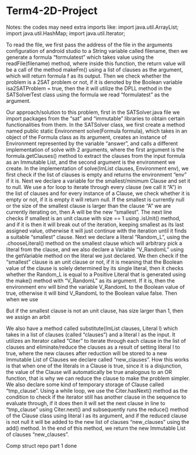 # Term4-2D-Project


Notes:
the codes may need extra imports like:
  import java.util.ArrayList;
  import java.util.HashMap;
  import java.util.Iterator;

To read the file, we first pass the address of the file in the arguments configuration of android studio to a String variable called filename, then we generate a formula “formulatest” which takes value using the readFile(filename) method, where inside this function, the return value will be a call of the method makeFm() using a list of clauses as the argument, which will return formula f as its output. Then we check whether the problem is a 2SAT problem or not, if it is denoted by the Boolean variable isa2SATProblem = true, then the it will utilize the DPLL method in the SATSolverTest class using the formula we read “formulatest” as the argument. 

Our approach/solution to this problem, first in the SATSolver.java file we import packages from the “sat” and “immutable” libraries to obtain certain functionalities from them. In the SATSolver class, we first create a method named public static Environment solve(Formula formula), which takes in an object of the Formula class as its argument, creates an instance of Environment represented by the variable “answer”, and calls a different implementation of solve with 2 arguments, where the first argument is the formula.getClauses() method to extract the clauses from the input formula as an Immutable List, and the second argument is the environment we create. 
In the implementation of solve(ImList<Clause> clauses, Environment env),  we first check if the list of clauses is empty and returns the environment “env” if it is. Next we declare a variable for the smallest/minimum Clause and set it to null. We use a for loop to iterate through every clause (we call it “A”) in the list of clauses and for every instance of a Clause, we check whether it is empty or not, if it is empty it will return null. If the smallest is currently null or the size of the smallest clause is larger than the clause “A” we are currently iterating on, then A will be the new “smallest”. The next line checks if smallest is an unit clause with size == 1 using .isUnit() method, and if it is then it will break out of the iteration, keeping smallest as its last assigned value, otherwise it will just continue with the iteration until it finds a suitable “smallest” clause. Next we declare a literal “Random_L”, using the .chooseLiteral() method on the smallest clause which will arbitrary pick a literal from the clause, and we also declare a Variable “V_RandomL” using the getVariable method on the literal we just declared. 
We then check if the “smallest” clause is an unit clause or not, if it is meaning that the Boolean value of the clause is solely determined by its single literal, then it checks whether the Random_L is equal to a Positive Literal that is generated using the make() method with “V_RandomL” as its argument. If it is, then the environment env will bind the variable V_RandomL to the Boolean value of true, otherwise it will bind V_RandomL to the Boolean value false. Then when we use

But if the smallest clause is not an unit clause, has size larger than 1, then we assign an arbit


We also have a method called substitute(ImList<Clause> clauses, Literal l) which takes in a list of clauses (called “clauses”) and a literal l as the input. It utilizes an Iterator<Clauses> called “Citer” to iterate through each clause in the list of clauses and eliminate/reduce the clauses as a result of setting literal l to true, where the new clauses after reduction will be stored to a new Immutable List of Clauses we declare called “new_clauses”. How this works is that when one of the literals in a Clause is true, since it is a disjunction, the value of the Clause will automatically be true analogous to an OR function, that is why we can reduce the clause to make the problem simpler. We also declare some kind of temporary storage of Clause called “tmp_clause”. Using a while loop, we use the Citer.hasNext() method as the condition to check if the iterator still has another clause in the sequence to evaluate through, if it does then it will set the next clause in line to “tmp_clause” using Citer.next() and subsequently runs the reduce() method of the Clause class using literal l as its argument, and if the reduced clause is not null it will be added to the new list of clauses “new_clauses” using the add() method. In the end of this method, we return the new Immutable List of clauses “new_clauses”. 

Comp struct repo part 1 done 


